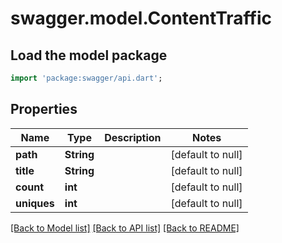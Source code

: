 # swagger.model.ContentTraffic

## Load the model package
```dart
import 'package:swagger/api.dart';
```

## Properties
Name | Type | Description | Notes
------------ | ------------- | ------------- | -------------
**path** | **String** |  | [default to null]
**title** | **String** |  | [default to null]
**count** | **int** |  | [default to null]
**uniques** | **int** |  | [default to null]

[[Back to Model list]](../README.md#documentation-for-models) [[Back to API list]](../README.md#documentation-for-api-endpoints) [[Back to README]](../README.md)

